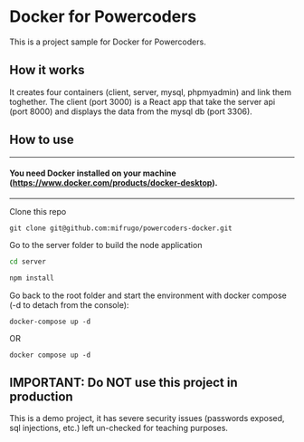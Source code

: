 # Docker for Powercoders

This is a project sample for Docker for Powercoders.

## How it works
It creates four containers (client, server, mysql, phpmyadmin) and link them toghether.
The client (port 3000) is a React app that take the server api (port 8000) and displays the data from the mysql db (port 3306).

## How to use

---
#### You need Docker installed on your machine (https://www.docker.com/products/docker-desktop).
---

Clone this repo

```
git clone git@github.com:mifrugo/powercoders-docker.git
```

Go to the server folder to build the node application

```bash
cd server
```
```js
npm install
```

Go back to the root folder and start the environment with docker compose (-d to detach from the console):

```
docker-compose up -d
```
OR
```
docker compose up -d
```

## IMPORTANT: Do NOT use this project in production
This is a demo project, it has severe security issues (passwords exposed, sql injections, etc.) left un-checked for teaching purposes.
